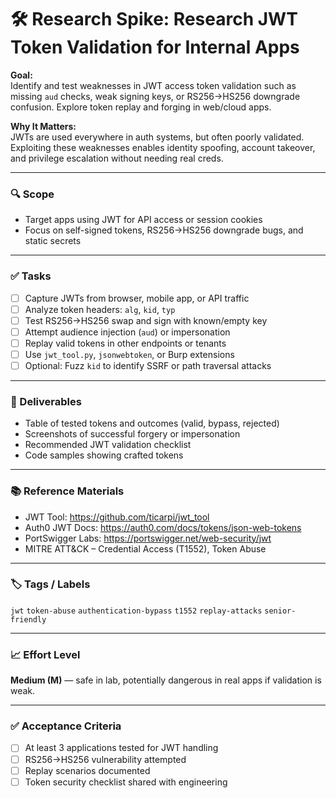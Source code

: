 # 🛠️ Research Spike: Research JWT Token Validation for Internal Apps

**Goal:**  
Identify and test weaknesses in JWT access token validation such as missing `aud` checks, weak signing keys, or RS256→HS256 downgrade confusion. Explore token replay and forging in web/cloud apps.

**Why It Matters:**  
JWTs are used everywhere in auth systems, but often poorly validated. Exploiting these weaknesses enables identity spoofing, account takeover, and privilege escalation without needing real creds.

---

### 🔍 Scope
- Target apps using JWT for API access or session cookies
- Focus on self-signed tokens, RS256→HS256 downgrade bugs, and static secrets

---

### ✅ Tasks
- [ ] Capture JWTs from browser, mobile app, or API traffic
- [ ] Analyze token headers: `alg`, `kid`, `typ`
- [ ] Test RS256→HS256 swap and sign with known/empty key
- [ ] Attempt audience injection (`aud`) or impersonation
- [ ] Replay valid tokens in other endpoints or tenants
- [ ] Use `jwt_tool.py`, `jsonwebtoken`, or Burp extensions
- [ ] Optional: Fuzz `kid` to identify SSRF or path traversal attacks

---

### 🎯 Deliverables
- Table of tested tokens and outcomes (valid, bypass, rejected)
- Screenshots of successful forgery or impersonation
- Recommended JWT validation checklist
- Code samples showing crafted tokens

---

### 📚 Reference Materials
- JWT Tool: https://github.com/ticarpi/jwt_tool  
- Auth0 JWT Docs: https://auth0.com/docs/tokens/json-web-tokens  
- PortSwigger Labs: https://portswigger.net/web-security/jwt  
- MITRE ATT&CK – Credential Access (T1552), Token Abuse

---

### 🏷️ Tags / Labels
`jwt` `token-abuse` `authentication-bypass` `t1552` `replay-attacks` `senior-friendly`

---

### 📈 Effort Level
**Medium (M)** — safe in lab, potentially dangerous in real apps if validation is weak.

---

### ✅ Acceptance Criteria
- [ ] At least 3 applications tested for JWT handling
- [ ] RS256→HS256 vulnerability attempted
- [ ] Replay scenarios documented
- [ ] Token security checklist shared with engineering
